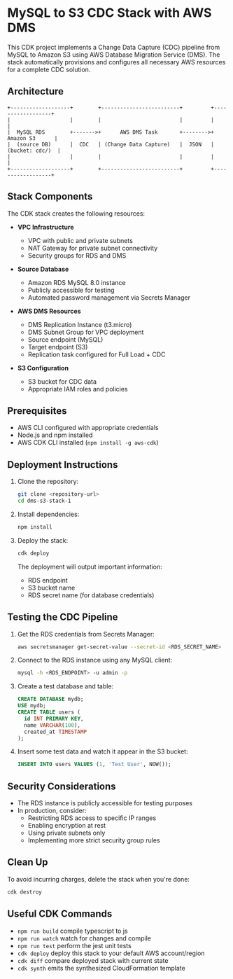 # MySQL to S3 CDC Stack with AWS DMS

This CDK project implements a Change Data Capture (CDC) pipeline from MySQL to Amazon S3 using AWS Database Migration Service (DMS). The stack automatically provisions and configures all necessary AWS resources for a complete CDC solution.

## Architecture

```ascii
+-------------------+        +-------------------------+         +------------------+
|                   |        |                         |         |                  |
|  MySQL RDS        +------->+      AWS DMS Task       +-------->+   Amazon S3      |
|  (source DB)      |  CDC   | (Change Data Capture)   |  JSON   |  (bucket: cdc/)  |
|                   |        |                         |         |                  |
+-------------------+        +-------------------------+         +------------------+
```

## Stack Components

The CDK stack creates the following resources:

- **VPC Infrastructure**
  - VPC with public and private subnets
  - NAT Gateway for private subnet connectivity
  - Security groups for RDS and DMS

- **Source Database**
  - Amazon RDS MySQL 8.0 instance
  - Publicly accessible for testing
  - Automated password management via Secrets Manager

- **AWS DMS Resources**
  - DMS Replication Instance (t3.micro)
  - DMS Subnet Group for VPC deployment
  - Source endpoint (MySQL)
  - Target endpoint (S3)
  - Replication task configured for Full Load + CDC

- **S3 Configuration**
  - S3 bucket for CDC data
  - Appropriate IAM roles and policies

## Prerequisites

- AWS CLI configured with appropriate credentials
- Node.js and npm installed
- AWS CDK CLI installed (`npm install -g aws-cdk`)

## Deployment Instructions

1. Clone the repository:
   ```bash
   git clone <repository-url>
   cd dms-s3-stack-1
   ```

2. Install dependencies:
   ```bash
   npm install
   ```

3. Deploy the stack:
   ```bash
   cdk deploy
   ```

   The deployment will output important information:
   - RDS endpoint
   - S3 bucket name
   - RDS secret name (for database credentials)

## Testing the CDC Pipeline

1. Get the RDS credentials from Secrets Manager:
   ```bash
   aws secretsmanager get-secret-value --secret-id <RDS_SECRET_NAME>
   ```

2. Connect to the RDS instance using any MySQL client:
   ```bash
   mysql -h <RDS_ENDPOINT> -u admin -p
   ```

3. Create a test database and table:
   ```sql
   CREATE DATABASE mydb;
   USE mydb;
   CREATE TABLE users (
     id INT PRIMARY KEY,
     name VARCHAR(100),
     created_at TIMESTAMP
   );
   ```

4. Insert some test data and watch it appear in the S3 bucket:
   ```sql
   INSERT INTO users VALUES (1, 'Test User', NOW());
   ```

## Security Considerations

- The RDS instance is publicly accessible for testing purposes
- In production, consider:
  - Restricting RDS access to specific IP ranges
  - Enabling encryption at rest
  - Using private subnets only
  - Implementing more strict security group rules

## Clean Up

To avoid incurring charges, delete the stack when you're done:
```bash
cdk destroy
```

## Useful CDK Commands

* `npm run build`   compile typescript to js
* `npm run watch`   watch for changes and compile
* `npm run test`    perform the jest unit tests
* `cdk deploy`      deploy this stack to your default AWS account/region
* `cdk diff`        compare deployed stack with current state
* `cdk synth`       emits the synthesized CloudFormation template